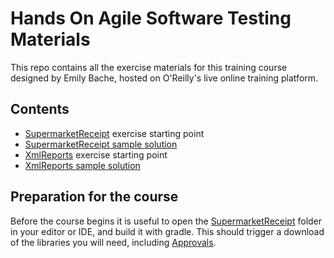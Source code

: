 Hands On Agile Software Testing Materials
=========================================

This repo contains all the exercise materials for this training course designed by Emily Bache, hosted on O'Reilly's live online training platform.

## Contents

 - [SupermarketReceipt](SupermarketReceipt) exercise starting point
 - [SupermarketReceipt sample solution](SupermarketReceipt-solution)
 - [XmlReports](XmlReports) exercise starting point
 - [XmlReports sample solution](XmlReports-solution)

## Preparation for the course

Before the course begins it is useful to open the [SupermarketReceipt](SupermarketReceipt) folder in your editor or IDE, and build it with gradle. This should trigger a download of the libraries you will need, including [Approvals](https://github.com/approvals/approvaltests.java).

